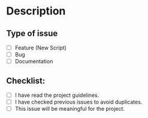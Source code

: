 # Description

<!-- Please include a summary of the issue.-->

## Type of issue

- [ ] Feature (New Script)
- [ ] Bug
- [ ] Documentation

## Checklist:

- [ ] I have read the project guidelines.
- [ ] I have checked previous issues to avoid duplicates.
- [ ] This issue will be meaningful for the project.

<!-- Uncomment this in case you have a issue related to a bug in existing code.-->

<!--
- [ ] I have added screenshots of the bug
- [ ] I have added steps to reproduce the bug
- [ ] I have proposed a possible solution for the bug
-->
